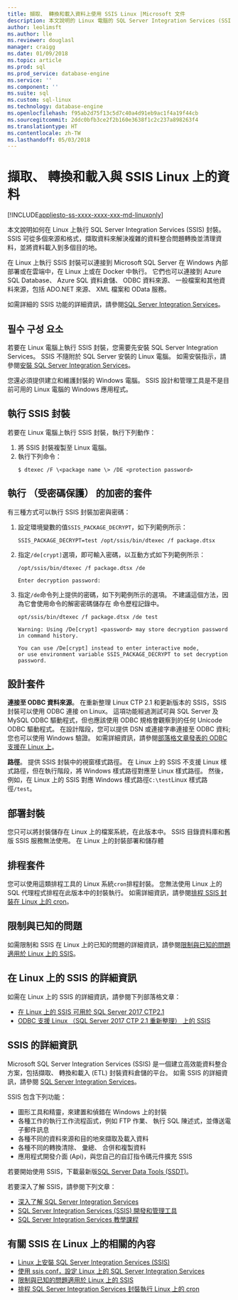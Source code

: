 ```yaml
---
title: 擷取、 轉換和載入資料上使用 SSIS Linux |Microsoft 文件
description: 本文說明的 Linux 電腦的 SQL Server Integration Services (SSIS)
author: leolimsft
ms.author: lle
ms.reviewer: douglasl
manager: craigg
ms.date: 01/09/2018
ms.topic: article
ms.prod: sql
ms.prod_service: database-engine
ms.service: ''
ms.component: ''
ms.suite: sql
ms.custom: sql-linux
ms.technology: database-engine
ms.openlocfilehash: f95ab2d75f13c5d7c40a4d91eb9ac1f4a19f44cb
ms.sourcegitcommit: 2ddc0bfb3ce2f2b160e3638f1c2c237a898263f4
ms.translationtype: HT
ms.contentlocale: zh-TW
ms.lasthandoff: 05/03/2018
---
```

# <a name="extract-transform-and-load-data-on-linux-with-ssis"></a>擷取、 轉換和載入與 SSIS Linux 上的資料

[!INCLUDE[appliesto-ss-xxxx-xxxx-xxx-md-linuxonly](../includes/appliesto-ss-xxxx-xxxx-xxx-md-linuxonly.md)]

本文說明如何在 Linux 上執行 SQL Server Integration Services (SSIS) 封裝。 SSIS 可從多個來源和格式，擷取資料來解決複雜的資料整合問題轉換並清理資料，並將資料載入到多個目的地。 

在 Linux 上執行 SSIS 封裝可以連接到 Microsoft SQL Server 在 Windows 內部部署或在雲端中，在 Linux 上或在 Docker 中執行。 它們也可以連接到 Azure SQL Database、 Azure SQL 資料倉儲、 ODBC 資料來源、 一般檔案和其他資料來源，包括 ADO.NET 來源、 XML 檔案和 OData 服務。

如需詳細的 SSIS 功能的詳細資訊，請參閱[SQL Server Integration Services](../integration-services/sql-server-integration-services.md)。

## <a name="prerequisites"></a>필수 구성 요소

若要在 Linux 電腦上執行 SSIS 封裝，您需要先安裝 SQL Server Integration Services。 SSIS 不隨附於 SQL Server 安裝的 Linux 電腦。 如需安裝指示，請參閱[安裝 SQL Server Integration Services](sql-server-linux-setup-ssis.md)。

您還必須提供建立和維護封裝的 Windows 電腦。 SSIS 設計和管理工具是不是目前可用的 Linux 電腦的 Windows 應用程式。 

## <a name="run-an-ssis-package"></a>執行 SSIS 封裝

若要在 Linux 電腦上執行 SSIS 封裝，執行下列動作：

1.  將 SSIS 封裝複製至 Linux 電腦。
2.  執行下列命令：
    ```
    $ dtexec /F \<package name \> /DE <protection password>
    ```

## <a name="run-an-encrypted-password-protected-package"></a>執行 （受密碼保護） 的加密的套件
有三種方式可以執行 SSIS 封裝加密與密碼：

1.  設定環境變數的值`SSIS_PACKAGE_DECRYPT`，如下列範例所示：

    ```
    SSIS_PACKAGE_DECRYPT=test /opt/ssis/bin/dtexec /f package.dtsx
    ```

2.  指定`/de[crypt]`選項，即可輸入密碼，以互動方式如下列範例所示：

    ```
    /opt/ssis/bin/dtexec /f package.dtsx /de
    
    Enter decryption password:
    ```

3.  指定`/de`命令列上提供的密碼，如下列範例所示的選項。 不建議這個方法，因為它會使用命令的解密密碼儲存在 命令歷程記錄中。

    ```
    opt/ssis/bin/dtexec /f package.dtsx /de test
    
    Warning: Using /De[crypt] <password> may store decryption password in command history.
    
    You can use /De[crypt] instead to enter interactive mode,
    or use environment variable SSIS_PACKAGE_DECRYPT to set decryption password.
    ```

## <a name="design-packages"></a>設計套件

**連接至 ODBC 資料來源**。 在重新整理 Linux CTP 2.1 和更新版本的 SSIS，SSIS 封裝可以使用 ODBC 連接 on Linux。 這項功能經過測試可與 SQL Server 及 MySQL ODBC 驅動程式，但也應該使用 ODBC 規格會觀察到的任何 Unicode ODBC 驅動程式。 在設計階段，您可以提供 DSN 或連接字串連接至 ODBC 資料;您也可以使用 Windows 驗證。 如需詳細資訊，請參閱[部落格文章發表的 ODBC 支援在 Linux 上](https://blogs.msdn.microsoft.com/ssis/2017/06/16/odbc-is-supported-in-ssis-on-linux-ssis-helsinki-ctp2-1-refresh/)。

**路徑**。 提供 SSIS 封裝中的視窗樣式路徑。 在 Linux 上的 SSIS 不支援 Linux 樣式路徑，但在執行階段，將 Windows 樣式路徑對應至 Linux 樣式路徑。 然後，例如，在 Linux 上的 SSIS 對應 Windows 樣式路徑`C:\test`Linux 樣式路徑`/test`。

## <a name="deploy-packages"></a>部署封裝
您只可以將封裝儲存在 Linux 上的檔案系統，在此版本中。 SSIS 目錄資料庫和舊版 SSIS 服務無法使用。 在 Linux 上的封裝部署和儲存體

## <a name="schedule-packages"></a>排程套件
您可以使用這類排程工具的 Linux 系統`cron`排程封裝。 您無法使用 Linux 上的 SQL 代理程式排程在此版本中的封裝執行。 如需詳細資訊，請參閱[排程 SSIS 封裝在 Linux 上的 cron](sql-server-linux-schedule-ssis-packages.md)。

## <a name="limitations-and-known-issues"></a>限制與已知的問題

如需限制和 SSIS 在 Linux 上的已知的問題的詳細資訊，請參閱[限制與已知的問題適用於 Linux 上的 SSIS](sql-server-linux-ssis-known-issues.md)。

## <a name="more-info-about-ssis-on-linux"></a>在 Linux 上的 SSIS 的詳細資訊

如需在 Linux 上的 SSIS 的詳細資訊，請參閱下列部落格文章：

-   [在 Linux 上的 SSIS 可用於 SQL Server 2017 CTP2.1](https://blogs.msdn.microsoft.com/ssis/2017/05/17/ssis-helsinki-is-available-in-sql-server-vnext-ctp2-1/)
-   [ODBC 支援 Linux （SQL Server 2017 CTP 2.1 重新整理） 上的 SSIS](https://blogs.msdn.microsoft.com/ssis/2017/06/16/odbc-is-supported-in-ssis-on-linux-ssis-helsinki-ctp2-1-refresh/)

## <a name="more-info-about-ssis"></a>SSIS 的詳細資訊

Microsoft SQL Server Integration Services (SSIS) 是一個建立高效能資料整合方案，包括擷取、 轉換和載入 (ETL) 封裝資料倉儲的平台。 如需 SSIS 的詳細資訊，請參閱 [SQL Server Integration Services](/sql/integration-services/sql-server-integration-services)。

SSIS 包含下列功能：
- 圖形工具和精靈，來建置和偵錯在 Windows 上的封裝
- 各種工作的執行工作流程函式，例如 FTP 作業、 執行 SQL 陳述式，並傳送電子郵件訊息
- 各種不同的資料來源和目的地來擷取及載入資料
- 各種不同的轉換清除、 彙總、 合併和複製資料
- 應用程式開發介面 (Api)，與您自己的自訂指令碼元件擴充 SSIS

若要開始使用 SSIS，下載最新版[SQL Server Data Tools (SSDT)](../integration-services/ssis-how-to-create-an-etl-package.md)。

若要深入了解 SSIS，請參閱下列文章：
- [深入了解 SQL Server Integration Services](../integration-services/sql-server-integration-services.md)
- [SQL Server Integration Services (SSIS) 開發和管理工具](../integration-services/integration-services-ssis-development-and-management-tools.md)
- [SQL Server Integration Services 教學課程](../integration-services/integration-services-tutorials.md)

## <a name="related-content-about-ssis-on-linux"></a>有關 SSIS 在 Linux 上的相關的內容
-   [Linux 上安裝 SQL Server Integration Services (SSIS)](sql-server-linux-setup-ssis.md)
-   [使用 ssis conf，設定 Linux 上的 SQL Server Integration Services](sql-server-linux-configure-ssis.md)
-   [限制與已知的問題適用於 Linux 上的 SSIS](sql-server-linux-ssis-known-issues.md)
-   [排程 SQL Server Integration Services 封裝執行 Linux 上的 cron](sql-server-linux-schedule-ssis-packages.md)
